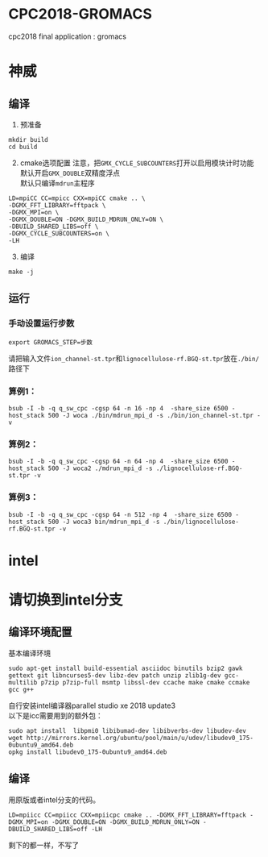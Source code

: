 # CPC2018-GROMACS
cpc2018 final application : gromacs
# 神威
## 编译
1. 预准备
```
mkdir build
cd build
```
2. cmake选项配置
注意，把`GMX_CYCLE_SUBCOUNTERS`打开以启用模块计时功能  
默认开启`GMX_DOUBLE`双精度浮点  
默认只编译`mdrun`主程序  
```
LD=mpiCC CC=mpicc CXX=mpiCC cmake .. \
-DGMX_FFT_LIBRARY=fftpack \
-DGMX_MPI=on \
-DGMX_DOUBLE=ON -DGMX_BUILD_MDRUN_ONLY=ON \
-DBUILD_SHARED_LIBS=off \
-DGMX_CYCLE_SUBCOUNTERS=on \
-LH
```
3. 编译
```
make -j
```
## 运行
### 手动设置运行步数
```
export GROMACS_STEP=步数
```
  
请把输入文件`ion_channel-st.tpr`和`lignocellulose-rf.BGQ-st.tpr`放在`./bin/`路径下
### 算例1：
```
bsub -I -b -q q_sw_cpc -cgsp 64 -n 16 -np 4  -share_size 6500 -host_stack 500 -J woca ./bin/mdrun_mpi_d -s ./bin/ion_channel-st.tpr -v
```
### 算例2：
```
bsub -I -b -q q_sw_cpc -cgsp 64 -n 64 -np 4  -share_size 6500 -host_stack 500 -J woca2 ./mdrun_mpi_d -s ./lignocellulose-rf.BGQ-st.tpr -v
```
### 算例3：
```
bsub -I -b -q q_sw_cpc -cgsp 64 -n 512 -np 4  -share_size 6500 -host_stack 500 -J woca3 bin/mdrun_mpi_d -s ./bin/lignocellulose-rf.BGQ-st.tpr -v
```
# intel
# 请切换到intel分支
## 编译环境配置
基本编译环境
```
sudo apt-get install build-essential asciidoc binutils bzip2 gawk gettext git libncurses5-dev libz-dev patch unzip zlib1g-dev gcc-multilib p7zip p7zip-full msmtp libssl-dev ccache make cmake ccmake gcc g++
```
自行安装intel编译器parallel studio xe 2018 update3  
以下是icc需要用到的额外包：  
```
sudo apt install  libpmi0 libibumad-dev libibverbs-dev libudev-dev
wget http://mirrors.kernel.org/ubuntu/pool/main/u/udev/libudev0_175-0ubuntu9_amd64.deb
opkg install libudev0_175-0ubuntu9_amd64.deb
```
## 编译
用原版或者intel分支的代码。

```
LD=mpiicc CC=mpiicc CXX=mpiicpc cmake .. -DGMX_FFT_LIBRARY=fftpack -DGMX_MPI=on -DGMX_DOUBLE=ON -DGMX_BUILD_MDRUN_ONLY=ON -DBUILD_SHARED_LIBS=off -LH
```
剩下的都一样，不写了